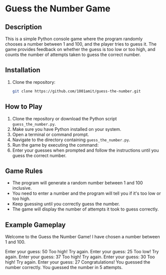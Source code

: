 # Guess the Number Game

## Description
This is a simple Python console game where the program randomly chooses a number between 1 and 100, and the player tries to guess it. The game provides feedback on whether the guess is too low or too high, and counts the number of attempts taken to guess the correct number.

## Installation

1. Clone the repository:

   ```bash
   git clone https://github.com/1001amit/guess-the-number.git

## How to Play
1. Clone the repository or download the Python script `guess_the_number.py`.
2. Make sure you have Python installed on your system.
3. Open a terminal or command prompt.
4. Navigate to the directory containing `guess_the_number.py`.
5. Run the game by executing the command:
6. Enter your guesses when prompted and follow the instructions until you guess the correct number.

## Game Rules
- The program will generate a random number between 1 and 100 inclusive.
- You need to enter a number and the program will tell you if it's too low or too high.
- Keep guessing until you correctly guess the number.
- The game will display the number of attempts it took to guess correctly.

## Example Gameplay
Welcome to the Guess the Number Game!
I have chosen a number between 1 and 100.

Enter your guess: 50
Too high! Try again.
Enter your guess: 25
Too low! Try again.
Enter your guess: 37
Too high! Try again.
Enter your guess: 30
Too high! Try again.
Enter your guess: 27
Congratulations! You guessed the number correctly.
You guessed the number in 5 attempts.
